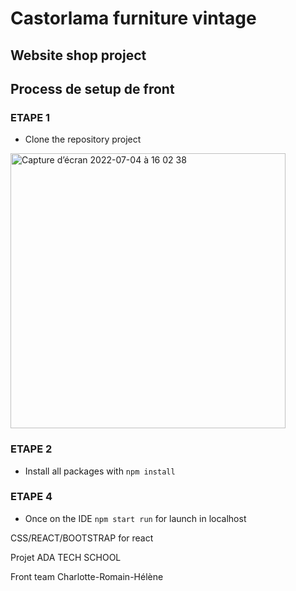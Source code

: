 # Castorlama furniture vintage 

## Website shop project 

## Process de setup de front

### ETAPE 1
- Clone the repository project

<img width="440" alt="Capture d’écran 2022-07-04 à 16 02 38" src="https://user-images.githubusercontent.com/98778180/177170462-5c4cf1ba-1801-438a-acdc-be728a087ec3.png">

### ETAPE 2
- Install all packages with `npm install`

### ETAPE 4
- Once on the IDE `npm start run` for launch in localhost


CSS/REACT/BOOTSTRAP for react

Projet ADA TECH SCHOOL

Front team 
Charlotte-Romain-Hélène

